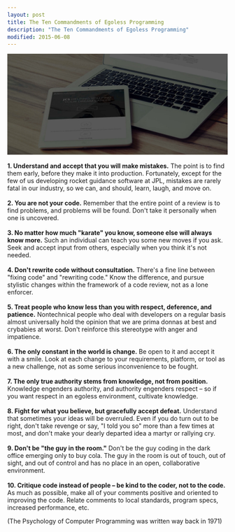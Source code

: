 ```yaml
---
layout: post
title: The Ten Commandments of Egoless Programming
description: "The Ten Commandments of Egoless Programming"
modified: 2015-06-08
---
```


<img src="img/post-bg-rwd.jpg">

<b>1. Understand and accept that you will make mistakes.</b> The point is to find them early, before they make it into production. Fortunately, except for the few of us developing rocket guidance software at JPL, mistakes are rarely fatal in our industry, so we can, and should, learn, laugh, and move on.
<br><br><b>2. You are not your code.</b> Remember that the entire point of a review is to find problems, and problems will be found. Don't take it personally when one is uncovered.
<br><br><b>3. No matter how much "karate" you know, someone else will always know more.</b> Such an individual can teach you some new moves if you ask. Seek and accept input from others, especially when you think it's not needed.
<br><br><b>4. Don't rewrite code without consultation.</b> There's a fine line between "fixing code" and "rewriting code." Know the difference, and pursue stylistic changes within the framework of a code review, not as a lone enforcer.
<br><br><b>5. Treat people who know less than you with respect, deference, and patience.</b> Nontechnical people who deal with developers on a regular basis almost universally hold the opinion that we are prima donnas at best and crybabies at worst. Don't reinforce this stereotype with anger and impatience.
<br><br><b>6. The only constant in the world is change.</b> Be open to it and accept it with a smile. Look at each change to your requirements, platform, or tool as a new challenge, not as some serious inconvenience to be fought.
<br><br><b>7. The only true authority stems from knowledge, not from position.</b> Knowledge engenders authority, and authority engenders respect – so if you want respect in an egoless environment, cultivate knowledge.
<br><br><b>8. Fight for what you believe, but gracefully accept defeat.</b> Understand that sometimes your ideas will be overruled. Even if you do turn out to be right, don't take revenge or say, "I told you so" more than a few times at most, and don't make your dearly departed idea a martyr or rallying cry.
<br><br><b>9. Don't be "the guy in the room."</b> Don't be the guy coding in the dark office emerging only to buy cola. The guy in the room is out of touch, out of sight, and out of control and has no place in an open, collaborative environment.
<br><br><b>10. Critique code instead of people – be kind to the coder, not to the code.</b> As much as possible, make all of your comments positive and oriented to improving the code. Relate comments to local standards, program specs, increased performance, etc.

(The Psychology of Computer Programming was written way back in 1971)

<br>

<div class="fb-comments" data-href="https://www.facebook.com/photo.php?fbid=426800044160287" data-width="650" data-numposts="3" data-colorscheme="light"></div>

